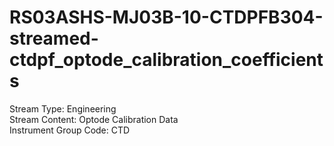 # RS03ASHS-MJ03B-10-CTDPFB304-streamed-ctdpf_optode_calibration_coefficients

Stream Type: Engineering<br>
Stream Content: Optode Calibration Data<br>
Instrument Group Code: CTD<br>
